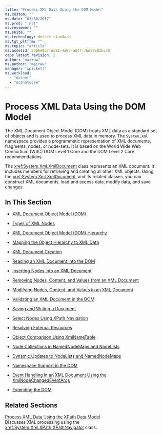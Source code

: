 ```yaml
---
title: "Process XML Data Using the DOM Model"
ms.custom: ""
ms.date: "03/30/2017"
ms.prod: ".net"
ms.reviewer: ""
ms.suite: ""
ms.technology: dotnet-standard
ms.tgt_pltfrm: ""
ms.topic: "article"
ms.assetid: 56b6e9c7-ed82-4a65-a647-7be32c83bcc8
caps.latest.revision: 2
author: "mairaw"
ms.author: "mairaw"
manager: "wpickett"
ms.workload: 
  - "dotnet"
  - "dotnetcore"
---
```

# Process XML Data Using the DOM Model
The XML Document Object Model (DOM) treats XML data as a standard set of objects and is used to process XML data in memory. The `System.Xml` namespace provides a programmatic representation of XML documents, fragments, nodes, or node-sets. It is based on the World Wide Web Consortium (W3C) DOM Level 1 Core and the DOM Level 2 Core recommendations.  
  
 The <xref:System.Xml.XmlDocument> class represents an XML document. It includes members for retrieving and creating all other XML objects. Using the <xref:System.Xml.XmlDocument>, and its related classes, you can construct XML documents, load and access data, modify data, and save changes.  
  
## In This Section  
  
-   [XML Document Object Model (DOM)](../../../../docs/standard/data/xml/xml-document-object-model-dom.md)  
  
-   [Types of XML Nodes](../../../../docs/standard/data/xml/types-of-xml-nodes.md)  
  
-   [XML Document Object Model (DOM) Hierarchy](../../../../docs/standard/data/xml/xml-document-object-model-dom-hierarchy.md)  
  
-   [Mapping the Object Hierarchy to XML Data](../../../../docs/standard/data/xml/mapping-the-object-hierarchy-to-xml-data.md)  
  
-   [XML Document Creation](../../../../docs/standard/data/xml/xml-document-creation.md)  
  
-   [Reading an XML Document into the DOM](../../../../docs/standard/data/xml/reading-an-xml-document-into-the-dom.md)  
  
-   [Inserting Nodes into an XML Document](../../../../docs/standard/data/xml/inserting-nodes-into-an-xml-document.md)  
  
-   [Removing Nodes, Content, and Values from an XML Document](../../../../docs/standard/data/xml/removing-nodes-content-and-values-from-an-xml-document.md)  
  
-   [Modifying Nodes, Content, and Values in an XML Document](../../../../docs/standard/data/xml/modifying-nodes-content-and-values-in-an-xml-document.md)  
  
-   [Validating an XML Document in the DOM](../../../../docs/standard/data/xml/validating-an-xml-document-in-the-dom.md)  
  
-   [Saving and Writing a Document](../../../../docs/standard/data/xml/saving-and-writing-a-document.md)  
  
-   [Select Nodes Using XPath Navigation](../../../../docs/standard/data/xml/select-nodes-using-xpath-navigation.md)  
  
-   [Resolving External Resources](../../../../docs/standard/data/xml/resolving-external-resources.md)  
  
-   [Object Comparison Using XmlNameTable](../../../../docs/standard/data/xml/object-comparison-using-xmlnametable.md)  
  
-   [Node Collections in NamedNodeMaps and NodeLists](../../../../docs/standard/data/xml/node-collections-in-namednodemaps-and-nodelists.md)  
  
-   [Dynamic Updates to NodeLists and NamedNodeMaps](../../../../docs/standard/data/xml/dynamic-updates-to-nodelists-and-namednodemaps.md)  
  
-   [Namespace Support in the DOM](../../../../docs/standard/data/xml/namespace-support-in-the-dom.md)  
  
-   [Event Handling in an XML Document Using the XmlNodeChangedEventArgs](../../../../docs/standard/data/xml/event-handling-in-an-xml-document-using-the-xmlnodechangedeventargs.md)  
  
-   [Extending the DOM](../../../../docs/standard/data/xml/extending-the-dom.md)  
  
## Related Sections  
 [Process XML Data Using the XPath Data Model](../../../../docs/standard/data/xml/process-xml-data-using-the-xpath-data-model.md)  
 Discusses XML processing using the <xref:System.Xml.XPath.XPathNavigator> class.
